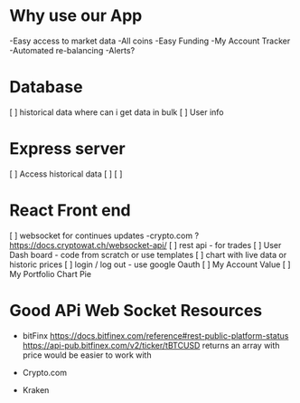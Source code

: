 # Why use our App

-Easy access to market data
-All coins
-Easy Funding
-My Account Tracker
-Automated re-balancing
-Alerts?

# Database

[ ] historical data where can i get data in bulk
[ ] User info

# Express server

[ ] Access historical data
[ ]
[ ]

# React Front end

[ ] websocket for continues updates -crypto.com ? https://docs.cryptowat.ch/websocket-api/
[ ] rest api - for trades
[ ] User Dash board - code from scratch or use templates
[ ] chart with live data or historic prices
[ ] login / log out - use google Oauth
[ ] My Account Value
[ ] My Portfolio Chart Pie

# Good APi Web Socket Resources

- bitFinx
  https://docs.bitfinex.com/reference#rest-public-platform-status
  https://api-pub.bitfinex.com/v2/ticker/tBTCUSD
  returns an array with price would be easier to work with

- Crypto.com

- Kraken
